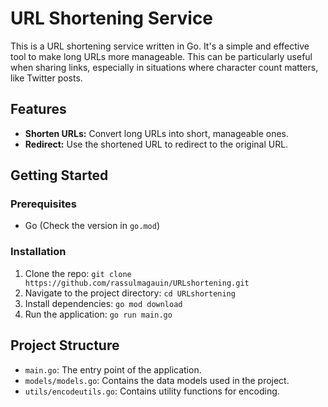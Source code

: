 # URL Shortening Service

This is a URL shortening service written in Go. It's a simple and effective tool to make long URLs more manageable. This can be particularly useful when sharing links, especially in situations where character count matters, like Twitter posts.

## Features

- **Shorten URLs:** Convert long URLs into short, manageable ones.
- **Redirect:** Use the shortened URL to redirect to the original URL.

## Getting Started

### Prerequisites

- Go (Check the version in `go.mod`)

### Installation

1. Clone the repo: `git clone https://github.com/rassulmagauin/URLshortening.git`
2. Navigate to the project directory: `cd URLshortening`
3. Install dependencies: `go mod download`
4. Run the application: `go run main.go`

## Project Structure

- `main.go`: The entry point of the application.
- `models/models.go`: Contains the data models used in the project.
- `utils/encodeutils.go`: Contains utility functions for encoding.
